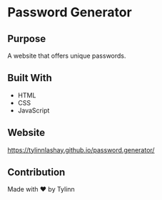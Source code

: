 # Password Generator

## Purpose
A website that offers unique passwords.

## Built With
* HTML
* CSS
* JavaScript

## Website
 https://tylinnlashay.github.io/password.generator/

## Contribution
Made with :heart: by Tylinn
